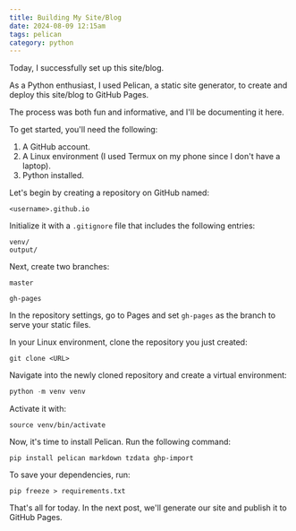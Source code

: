 ```yaml
---
title: Building My Site/Blog
date: 2024-08-09 12:15am
tags: pelican
category: python
---
```


Today, I successfully set up this site/blog.

As a Python enthusiast, I used Pelican, a static site generator, to create and deploy this site/blog to GitHub Pages.

The process was both fun and informative, and I'll be documenting it here.

To get started, you'll need the following:

1. A GitHub account.
2. A Linux environment (I used Termux on my phone since I don't have a laptop).
3. Python installed.

Let's begin by creating a repository on GitHub named:

```
<username>.github.io
```

Initialize it with a `.gitignore` file that includes the following entries:

```
venv/
output/
```

Next, create two branches:

```
master
```

```
gh-pages
```

In the repository settings, go to Pages and set `gh-pages` as the branch to serve your static files.

In your Linux environment, clone the repository you just created:

```
git clone <URL>
```

Navigate into the newly cloned repository and create a virtual environment:

```python
python -m venv venv
```

Activate it with:

```
source venv/bin/activate
```

Now, it's time to install Pelican. Run the following command:

```
pip install pelican markdown tzdata ghp-import
```

To save your dependencies, run:

```
pip freeze > requirements.txt
```

That's all for today. In the next post, we'll generate our site and publish it to GitHub Pages.
